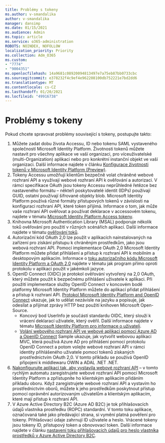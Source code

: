 ```yaml
---
title: Problémy s tokeny
ms.author: v-smandalika
author: v-smandalika
manager: dansimp
ms.date: 01/15/2021
ms.audience: Admin
ms.topic: article
ms.service: o365-administration
ROBOTS: NOINDEX, NOFOLLOW
localization_priority: Priority
ms.collection: Adm_O365
ms.custom:
- "7774"
- "9004351"
ms.openlocfilehash: 14a9681c08920094813497e7a75eb87bb0733cbc
ms.sourcegitcommit: e378232f4c9ef4e962208100db752221e7bd2dd6
ms.translationtype: MT
ms.contentlocale: cs-CZ
ms.lasthandoff: 01/20/2021
ms.locfileid: "49916738"
---
```

# <a name="issues-with-tokens"></a>Problémy s tokeny

Pokud chcete spravovat problémy související s tokeny, postupujte takto:

1. Můžete zadat dobu života Accessu, ID nebo tokenu SAML vystaveného společností Microsoft Identity Platform. Životnosti tokenů můžete nastavit pro všechny aplikace ve vaší organizaci, pro víceuživatelské (multi-Organization) aplikaci nebo pro konkrétní instanční objekt ve vaší organizaci. Další informace najdete v článku [Konfigurace životnosti tokenů v Microsoft Identity Platform (Preview)](https://docs.microsoft.com/azure/active-directory/develop/active-directory-configurable-token-lifetimes).
2. Tokeny Accessu umožňují klientům bezpečně volat chráněné webové rozhraní API a využívají webové rozhraní API k ověřování a autorizaci. V rámci specifikace OAuth jsou tokeny Accessu neprůhledné řetězce bez nastaveného formátu – někteří poskytovatelé identit (IDPs) používají GUID, ostatní používají šifrované objekty blob. Microsoft Identity Platform používá různé formáty přístupových tokenů v závislosti na konfiguraci rozhraní API, které token přijímá. Informace o tom, jak může vaše rozhraní API ověřovat a používat deklarace v accessovém tokenu, najdete v tématu [Microsoft Identity Platform Access tokeny](https://docs.microsoft.com/azure/active-directory/develop/userinfo#calling-the-userinfo-endpoint).
3. Knihovna Microsoft Authentication Library (MSAL) podporuje několik toků ověřování pro použití v různých scénářích aplikací. Další informace najdete v tématu [ověřování toků](https://docs.microsoft.com/azure/active-directory/develop/msal-authentication-flows#how-each-flow-emits-tokens-and-codes).
4. Autorizační kód OAuth 2,0 lze použít v aplikacích nainstalovaných na zařízení pro získání přístupu k chráněným prostředkům, jako jsou webová rozhraní API. Pomocí implementace OAuth 2,0 Microsoft Identity Platform můžete přidat přihlášení a přístup k rozhraní API k mobilním a desktopovým aplikacím. Informace o [toku autorizačního kódu Microsoft Identity Platform a OAuth 2,0](https://docs.microsoft.com/azure/active-directory/develop/v2-oauth2-auth-code-flow#refresh-the-access-token) najdete v tématu jak program přímo oproti protokolu v aplikaci použít v jakémkoli jazyce.
5. OpenID Connect (OIDC) je protokol ověřování vytvořený na 2,0 OAuth, který můžete použít k bezpečnému přihlášení uživatele k aplikaci. Při použití implementace služby OpenID Connect v koncovém bodě platformy Microsoft Identity Platform můžete do aplikací přidat přihlášení a přístup k rozhraní API. [Protokol Microsoft Identity Platform and OpenID Connect](https://docs.microsoft.com/azure/active-directory/develop/v2-protocols-oidc#send-the-sign-in-request) ukazuje, jak to udělat nezávisle na jazyku a popisuje, jak odesílat a přijímat zprávy HTTP bez použití knihoven Microsoft Open-Source.
    - Koncový bod UserInfo je součástí standardu OIDC, který slouží k vrácení deklarací uživatele, který ověřil. Další informace najdete v tématu [Microsoft Identity Platform pro informace o uživateli](https://docs.microsoft.com/azure/active-directory/develop/userinfo#consider-use-an-id-token-instead).
    - [Volání webového rozhraní API ve webové aplikaci pomocí Azure AD a OpenID Connect](https://docs.microsoft.com/samples/azure-samples/active-directory-dotnet-webapp-webapi-openidconnect/active-directory-dotnet-webapp-webapi-openidconnect/) Sample ukazuje, jak vytvořit webovou aplikaci MVC, která používá Azure AD pro přihlášení pomocí protokolu OpenID Connect a potom volejte webové rozhraní API v rámci identity přihlášeného uživatele pomocí tokenů získaných prostřednictvím OAuth 2,0. V tomto příkladu se používá OpenID připojení k middlewaru OWIN a ADAL .NET .NET.
6. [Nakonfigurujte aplikaci tak, aby vystavila webové rozhraní API](https://docs.microsoft.com/azure/active-directory/develop/quickstart-configure-app-expose-web-apis) – v tomto rychlým automatu zaregistrujete webové rozhraní API pomocí Microsoft Identity Platform a zpřístupníte ho klientským aplikacím přidáním příkladu oboru. Když zaregistrujete webové rozhraní API a vystavím ho prostřednictvím oborů, můžete k jeho prostředkům poskytnout přístup pomocí oprávnění autorizovaným uživatelům a klientským aplikacím, které mají přístup k rozhraní API.
7. V Azure Active Directory B2C (Azure AD B2C) je tok přihlašovacích údajů vlastníka prostředku (ROPC) standardní. V tomto toku aplikace, označovaná také jako předávající strana, si vymění platná pověření pro tokeny. Přihlašovací údaje zahrnují ID uživatele a heslo. Vrácené tokeny jsou tokeny ID, přístupový token a obnovovací token. Další informace najdete v článku [nastavení toku přihlašovacích údajů pro heslo vlastníka prostředků v Azure Active Directory B2C](https://docs.microsoft.com/azure/active-directory-b2c/add-ropc-policy?tabs=app-reg-ga&pivots=b2c-user-flow). 

